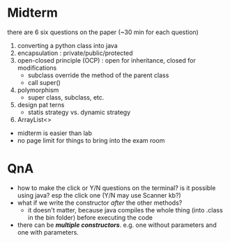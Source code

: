 # Midterm
there are 6 six questions on the paper (~30 min for each question)
1. converting a python class into java
2. encapsulation : private/public/protected
3. open-closed principle (OCP) : open for inheritance, closed for modifications
    - subclass override the method of the parent class
    - call super()
4. polymorphism
    - super class, subclass, etc.
5. design pat terns
    - statis strategy vs. dynamic strategy
6. ArrayList<>

- midterm is easier than lab
- no page limit for things to bring into the exam room



# QnA
- how to make the click or Y/N questions on the terminal? is it possible using java? esp the click one (Y/N may use Scanner kb?)
- what if we write the constructor *after* the other methods?
    - it doesn't matter, because java compiles the whole thing (into .class in the bin folder) before executing the code
- there can be _**multiple constructors**_. e.g. one without parameters and one with parameters.